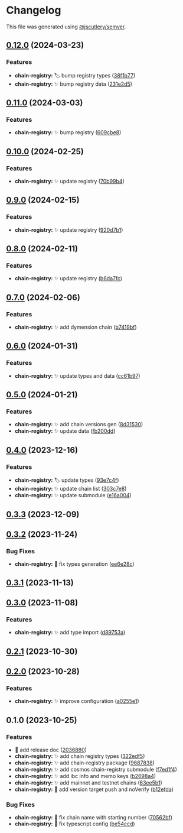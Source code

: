 # Changelog

This file was generated using [@jscutlery/semver](https://github.com/jscutlery/semver).

## [0.12.0](https://github.com/nabla-studio/quirks/compare/chain-registry@0.11.0...chain-registry@0.12.0) (2024-03-23)


### Features

* **chain-registry:** :label: bump registry types ([38f1b77](https://github.com/nabla-studio/quirks/commit/38f1b77e043b1f4934db092cc1e4aeb37e6cdf7b))
* **chain-registry:** :sparkles: bump registry data ([231e2d5](https://github.com/nabla-studio/quirks/commit/231e2d50df57a295b5e1b9fd6906584d7ddf625e))

## [0.11.0](https://github.com/nabla-studio/quirks/compare/chain-registry@0.10.0...chain-registry@0.11.0) (2024-03-03)


### Features

* **chain-registry:** :sparkles: bump registry ([609cbe8](https://github.com/nabla-studio/quirks/commit/609cbe8f050beee2280398f16ed332b25899f643))

## [0.10.0](https://github.com/nabla-studio/quirks/compare/chain-registry@0.9.0...chain-registry@0.10.0) (2024-02-25)


### Features

* **chain-registry:** :sparkles: update registry ([70b99b4](https://github.com/nabla-studio/quirks/commit/70b99b429483bbb0286afd4e8ac6f43e329d7b89))

## [0.9.0](https://github.com/nabla-studio/quirks/compare/chain-registry@0.8.0...chain-registry@0.9.0) (2024-02-15)


### Features

* **chain-registry:** :sparkles: update registry ([920d7b1](https://github.com/nabla-studio/quirks/commit/920d7b1e933139d92e1e04774854e99d7d23f578))

## [0.8.0](https://github.com/nabla-studio/quirks/compare/chain-registry@0.7.0...chain-registry@0.8.0) (2024-02-11)


### Features

* **chain-registry:** :sparkles: update registry ([b6da7fc](https://github.com/nabla-studio/quirks/commit/b6da7fc997ca292fad3454d26bdabd53d24ac3b5))

## [0.7.0](https://github.com/nabla-studio/quirks/compare/chain-registry@0.6.0...chain-registry@0.7.0) (2024-02-06)


### Features

* **chain-registry:** :sparkles: add dymension chain ([b7419bf](https://github.com/nabla-studio/quirks/commit/b7419bf27b83fe205917dd5b95ce172ab6570d85))

## [0.6.0](https://github.com/nabla-studio/quirks/compare/chain-registry@0.5.0...chain-registry@0.6.0) (2024-01-31)


### Features

* **chain-registry:** :sparkles: update types and data ([cc61b97](https://github.com/nabla-studio/quirks/commit/cc61b973f0b15ecc4e88011723ef3c1caa343786))

## [0.5.0](https://github.com/nabla-studio/quirks/compare/chain-registry@0.4.0...chain-registry@0.5.0) (2024-01-21)


### Features

* **chain-registry:** :sparkles: add chain versions gen ([8d31530](https://github.com/nabla-studio/quirks/commit/8d3153046c00f7298dde9abe81facdd459092e99))
* **chain-registry:** :sparkles: update data ([fb200dd](https://github.com/nabla-studio/quirks/commit/fb200dd2f88e1644cb1c78729632ee86a87b79f8))

## [0.4.0](https://github.com/nabla-studio/quirks/compare/chain-registry@0.3.3...chain-registry@0.4.0) (2023-12-16)


### Features

* **chain-registry:** :label: update types ([93e7c4f](https://github.com/nabla-studio/quirks/commit/93e7c4f9f780a2feefce254e75f915e6fb0e211a))
* **chain-registry:** :sparkles: update chain list ([303c7e8](https://github.com/nabla-studio/quirks/commit/303c7e8ff5350b04c189773a2771295783359827))
* **chain-registry:** :sparkles: update submodule ([e16a004](https://github.com/nabla-studio/quirks/commit/e16a0047a8affdc66592082f1ad94cd79b0548e5))

## [0.3.3](https://github.com/nabla-studio/quirks/compare/chain-registry@0.3.2...chain-registry@0.3.3) (2023-12-09)

## [0.3.2](https://github.com/nabla-studio/quirks/compare/chain-registry@0.3.1...chain-registry@0.3.2) (2023-11-24)


### Bug Fixes

* **chain-registry:** :bug: fix types generation ([ee6e28c](https://github.com/nabla-studio/quirks/commit/ee6e28c69365c3d799ccd0a43cc525ec18f87ac7))

## [0.3.1](https://github.com/nabla-studio/quirks/compare/chain-registry@0.3.0...chain-registry@0.3.1) (2023-11-13)

## [0.3.0](https://github.com/nabla-studio/quirks/compare/chain-registry@0.2.1...chain-registry@0.3.0) (2023-11-08)


### Features

* **chain-registry:** :sparkles: add type import ([d89753a](https://github.com/nabla-studio/quirks/commit/d89753afd1b18204ba20a35e5d61537ce9ece0cc))

## [0.2.1](https://github.com/nabla-studio/quirks/compare/chain-registry@0.2.0...chain-registry@0.2.1) (2023-10-30)

## [0.2.0](https://github.com/nabla-studio/quirks/compare/chain-registry@0.1.0...chain-registry@0.2.0) (2023-10-28)


### Features

* **chain-registry:** :sparkles: improve configuration ([a0255e1](https://github.com/nabla-studio/quirks/commit/a0255e136568e233cd76076d58585fed5cf663a3))

## 0.1.0 (2023-10-25)


### Features

* :memo: add release doc ([2036880](https://github.com/nabla-studio/quirks/commit/20368800d3a072a4e473e710cd056c46756d73db))
* **chain-registry:** :sparkles: add chain registry types ([322edf5](https://github.com/nabla-studio/quirks/commit/322edf5d456a9b3452e4fb00da6354303232b41e))
* **chain-registry:** :sparkles: add chain-registry package ([9687838](https://github.com/nabla-studio/quirks/commit/968783879710dbde06179d6ab98e0c69eb50b679))
* **chain-registry:** :sparkles: add cosmos chain-registry submodule ([f7ed1f4](https://github.com/nabla-studio/quirks/commit/f7ed1f4af4a02994796b23fc56ee3ec0f43e0cfa))
* **chain-registry:** :sparkles: add ibc info and memo keys ([b2698a4](https://github.com/nabla-studio/quirks/commit/b2698a49cfe2763e805f8c3f310f55dbffc7ed56))
* **chain-registry:** :sparkles: add mainnet and testnet chains ([63ee5b1](https://github.com/nabla-studio/quirks/commit/63ee5b1b4a0079755e5a53b5b7a14b777df03126))
* **chain-registry:** :wrench: add version target push and noVerify ([b12efda](https://github.com/nabla-studio/quirks/commit/b12efdaa8bfacbc05fd71b4d86b2479699f024d8))


### Bug Fixes

* **chain-registry:** :bug: fix chain name with starting number ([70562bf](https://github.com/nabla-studio/quirks/commit/70562bf585926b8432b595a222abad22015c1725))
* **chain-registry:** :bug: fix typescript config ([be54ccd](https://github.com/nabla-studio/quirks/commit/be54ccdf82b10e4de57c8f8179a40580d20c7756))
